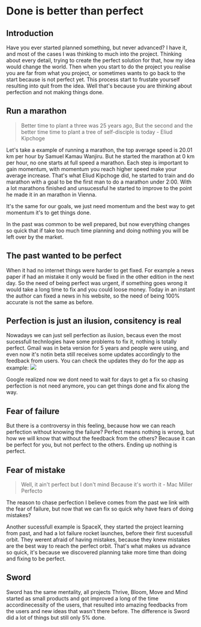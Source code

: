 # Done is better than perfect

## Introduction

Have you ever started planned something, but never advanced? 
I have it, and most of the cases I was thinking to much into the project.
Thinking about every detail, trying to create the perfect solution for that, how my idea would change the world.
Then when you start to do the project you realise you are far from what you project, or sometimes wants to go back to the start because is not perfect yet. This process start to frustate yourself resulting into quit from the idea.
Well that's because you are thinking about perfection and not making things done.

## Run a marathon
> Better time to plant a three was 25 years ago,
But the second and the better time time to plant a tree of self-disciple is today - Eliud Kipchoge

Let's take a example of running a marathon, the top average speed is 20.01 km per hour by Samuel Kamau Wanjiru. But he started the marathon at 0 km per hour, no one starts at full speed a marathon. Each step is important to gain momentum, with momentum you reach higher speed make your average increase.
That's what Eliud Kipchoge did, he started to train and do marathon with a goal to be the first man to do a marathon under 2:00. With a lot marathons finished and unsucessful he started to improve to the point he made it in an marathon in Vienna.

It's the same for our goals, we just need momentum and the best way to get momentum it's to get things done.

In the past was common to be well prepared, but now everything changes so quick that if take too much time planning and doing nothing you will be left over by the market.

## The past wanted to be perfect
When it had no internet things were harder to get fixed. For example a news paper if had an mistake it only would be fixed in the other edition in the next day. 
So the need of being perfect was urgent, if something goes wrong it would take a long time to fix and you could loose money.
Today in an instant the author can fixed a news in his website, so the need of being 100% accurate is not the same as before.

## Perfection is just an ilusion, consitency is real
Nowadays we can just sell perfection as ilusion, becaus even the most sucessfull technlogies have some problems to fix it, nothing is totally perfect.
Gmail was in beta version for 5 years and people were using, and even now it's notin beta still receives some updates accordingly to the feedback from users. You can check the updates they do for the app as example:
![](gmail_release.gif)

Google realized now we dont need to wait for days to get a fix so chasing perfection is not need anymore, you can get things done and fix along the way. 

## Fear of failure
But there is a controversy in this feeling, because how we can reach perfection without knowing the failure?
Perfect means nothing is wrong, but how we will know that without the feedback from the others? Because it can be perfect for you, but not perfect to the others. Ending up nothing is perfect.

## Fear of mistake
> Well, it ain't perfect but I don't mind
 Because it's worth it - Mac Miller Perfecto

The reason to chase perfection I believe comes from the past we link with the fear of failure, but now that we can fix so quick why have fears of doing mistakes? 

Another sucessfull example is SpaceX, they started the project learning from past, and had a lot failure rocket launches, before their first sucessfull orbit. They werent afraid of having mistakes, because they knew mistakes are the best way to reach the perfect orbit.
That's what makes us advance so quick, it's because we discovered planning take more time than doing and fixing to be perfect.

## Sword 
Sword has the same mentality, all projects Thrive, Bloom, Move and Mind started as small products and got improved a long of the time accordinecessity of the users, that resulted into amazing feedbacks from the users and new ideas that wasn't there before.
The difference is Sword did a lot of things but still only 5% done.
